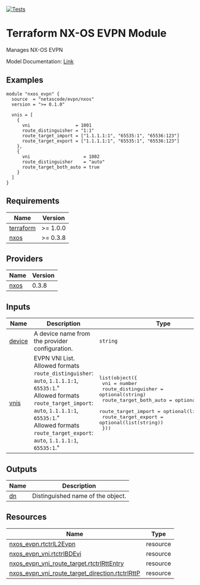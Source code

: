 <!-- BEGIN_TF_DOCS -->
[![Tests](https://github.com/netascode/terraform-nxos-evpn/actions/workflows/test.yml/badge.svg)](https://github.com/netascode/terraform-nxos-evpn/actions/workflows/test.yml)

# Terraform NX-OS EVPN Module

Manages NX-OS EVPN

Model Documentation: [Link](https://developer.cisco.com/docs/cisco-nexus-3000-and-9000-series-nx-api-rest-sdk-user-guide-and-api-reference-release-9-3x/#!configuring-vxlan-bgp-evpn)

## Examples

```hcl
module "nxos_evpn" {
  source  = "netascode/evpn/nxos"
  version = ">= 0.1.0"

  vnis = [
    {
      vni                 = 1001
      route_distinguisher = "1:1"
      route_target_import = ["1.1.1.1:1", "65535:1", "65536:123"]
      route_target_export = ["1.1.1.1:1", "65535:1", "65536:123"]
    },
    {
      vni                    = 1002
      route_distinguisher    = "auto"
      route_target_both_auto = true
    }
  ]
}
```

## Requirements

| Name | Version |
|------|---------|
| <a name="requirement_terraform"></a> [terraform](#requirement\_terraform) | >= 1.0.0 |
| <a name="requirement_nxos"></a> [nxos](#requirement\_nxos) | >= 0.3.8 |

## Providers

| Name | Version |
|------|---------|
| <a name="provider_nxos"></a> [nxos](#provider\_nxos) | 0.3.8 |

## Inputs

| Name | Description | Type | Default | Required |
|------|-------------|------|---------|:--------:|
| <a name="input_device"></a> [device](#input\_device) | A device name from the provider configuration. | `string` | `null` | no |
| <a name="input_vnis"></a> [vnis](#input\_vnis) | EVPN VNI List.<br>  Allowed formats `route_distinguisher`: `auto`, `1.1.1.1:1`, `65535:1`."<br>  Allowed formats `route_target_import`: `auto`, `1.1.1.1:1`, `65535:1`."<br>  Allowed formats `route_target_export`: `auto`, `1.1.1.1:1`, `65535:1`." | <pre>list(object({<br>    vni                    = number<br>    route_distinguisher    = optional(string)<br>    route_target_both_auto = optional(bool)<br>    route_target_import    = optional(list(string))<br>    route_target_export    = optional(list(string))<br>  }))</pre> | `[]` | no |

## Outputs

| Name | Description |
|------|-------------|
| <a name="output_dn"></a> [dn](#output\_dn) | Distinguished name of the object. |

## Resources

| Name | Type |
|------|------|
| [nxos_evpn.rtctrlL2Evpn](https://registry.terraform.io/providers/netascode/nxos/latest/docs/resources/evpn) | resource |
| [nxos_evpn_vni.rtctrlBDEvi](https://registry.terraform.io/providers/netascode/nxos/latest/docs/resources/evpn_vni) | resource |
| [nxos_evpn_vni_route_target.rtctrlRttEntry](https://registry.terraform.io/providers/netascode/nxos/latest/docs/resources/evpn_vni_route_target) | resource |
| [nxos_evpn_vni_route_target_direction.rtctrlRttP](https://registry.terraform.io/providers/netascode/nxos/latest/docs/resources/evpn_vni_route_target_direction) | resource |
<!-- END_TF_DOCS -->